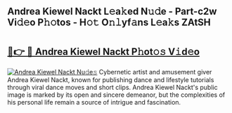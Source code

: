 ## Andrea Kiewel Nackt L𝚎a𝚔ed N𝚞𝚍e - Part-c2w Vi𝚍𝚎o P𝚑𝚘tos - H𝚘𝚝 O𝚗𝚕yf𝚊ns L𝚎a𝚔s ZAtSH

# <h2><a href="http://kf0324k.oniu.top/?m=Andrea+Kiewel+Nackt">🔗👉 🔴 Andrea Kiewel Nackt P𝚑ot𝚘𝚜 V𝚒d𝚎o</a></h2>

[![Andrea Kiewel Nackt Nu𝚍e𝚜](https://i.imgur.com/0qMVB7G.gif)](http://kf0324k.oniu.top/?m=Andrea+Kiewel+Nackt)
Cybernetic artist and amusement giver Andrea Kiewel Nackt, known for publishing dance and lifestyle tutorials through viral dance moves and short clips. Andrea Kiewel Nackt's public image is marked by its open and sincere demeanor, but the complexities of his personal life remain a source of intrigue and fascination.  
